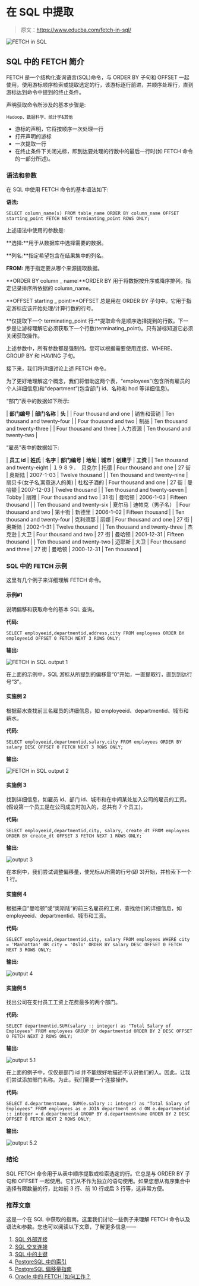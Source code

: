 # 在 SQL 中提取

> 原文：<https://www.educba.com/fetch-in-sql/>

![FETCH in SQL](img/d19798d5d8540e8d5f315285f07e3fa5.png)



## SQL 中的 FETCH 简介

FETCH 是一个结构化查询语言(SQL)命令，与 ORDER BY 子句和 OFFSET 一起使用，使用游标顺序检索或提取选定的行，该游标逐行前进，并顺序处理行，直到游标达到命令中提到的终止条件。

声明获取命令所涉及的基本步骤是:

<small>Hadoop、数据科学、统计学&其他</small>

*   游标的声明，它将按顺序一次处理一行
*   打开声明的游标
*   一次提取一行
*   在终止条件下关闭光标，即到达要处理的行数中的最后一行时(如 FETCH 命令的一部分所述)。

### 语法和参数

在 SQL 中使用 FETCH 命令的基本语法如下:

**语法:**

`SELECT column_name(s)
FROM table_name
ORDER BY column_name
OFFSET starting_point
FETCH NEXT terminating_point ROWS ONLY;`

上述语法中使用的参数是:

**选择:**用于从数据库中选择需要的数据。

**列名:**指定希望包含在结果集中的列名。

**FROM:** 用于指定要从哪个来源提取数据。

**ORDER BY column _ name:**ORDER BY 用于将数据按升序或降序排列。指定记录排序所依据的 column_name。

**OFFSET starting _ point:**OFFSET 总是用在 ORDER BY 子句中。它用于指定游标应该开始处理/计算行数的行号。

**仅提取下一个 terminating_point 行:**提取命令是顺序选择提到的行数。下一步是让游标理解它必须获取下一个行数(terminating_point)。只有游标知道它必须关闭获取操作。

上述参数中，所有参数都是强制的。您可以根据需要使用连接、WHERE、GROUP BY 和 HAVING 子句。

接下来，我们将详细讨论上述 FETCH 命令。

为了更好地理解这个概念，我们将借助这两个表，“employees”(包含所有雇员的个人详细信息)和“department”(包含部门 id、名称和 hod 等详细信息)。

“部门”表中的数据如下所示:

| **部门编号** | **部门名称** | **头** |
| Four thousand and one | 销售和营销 | Ten thousand and twenty-four |
| Four thousand and two | 制品 | Ten thousand and twenty-three |
| Four thousand and three | 人力资源 | Ten thousand and twenty-two |

“雇员”表中的数据如下:

| **员工 id** | **姓氏** | **名字** | **部门编号** | **地址** | **城市** | **创建于** | **工资** |
| Ten thousand and twenty-eight | １９８９．　贝克尔 | 托德 | Four thousand and one | 27 街 | 奥斯陆 | 2007-1-03 | Twelve thousand |
| Ten thousand and twenty-nine | 丽贝卡(女子名ˌ寓意迷人的美) | 杜松子酒的 | Four thousand and one | 27 街 | 曼哈顿 | 2007-12-03 | Twelve thousand |
| Ten thousand and twenty-seven | Tobby | 丽雅 | Four thousand and two | 31 街 | 曼哈顿 | 2006-1-03 | Fifteen thousand |
| Ten thousand and twenty-six | 夏尔马 | 迪帕克（男子名） | Four thousand and two | 第十街 | 新德里 | 2006-1-02 | Fifteen thousand |
| Ten thousand and twenty-four | 克利须那 | 丽娜 | Four thousand and one | 27 街 | 奥斯陆 | 2002-1-31 | Twelve thousand |
| Ten thousand and twenty-three | 杰克逊 | 大卫 | Four thousand and two | 27 街 | 曼哈顿 | 2001-12-31 | Fifteen thousand |
| Ten thousand and twenty-two | 迈耶斯 | 大卫 | Four thousand and three | 27 街 | 曼哈顿 | 2000-12-31 | Ten thousand |

### SQL 中的 FETCH 示例

这里有几个例子来详细理解 FETCH 命令。

#### 示例#1

说明偏移和获取命令的基本 SQL 查询。

**代码:**

`SELECT employeeid,departmentid,address,city
FROM employees
ORDER BY employeeid
OFFSET 0
FETCH NEXT 3 ROWS ONLY;`

**输出:**

![FETCH in SQL output 1](img/a3c6e26a4a36dfa2ca22e8eaadf35164.png)



在上面的示例中，SQL 游标从所提到的偏移量“0”开始，一直提取行，直到到达行号“3”。

#### 实施例 2

根据薪水查找前三名雇员的详细信息，如 employeeid、departmentid、城市和薪水。

**代码:**

`SELECT employeeid,departmentid,salary,city
FROM employees
ORDER BY salary DESC
OFFSET 0
FETCH NEXT 3 ROWS ONLY;`

**输出:**

![FETCH in SQL output 2](img/8a457a40eab5a50fcdc025ddede6178e.png)



#### 实施例 3

找到详细信息，如雇员 id、部门 id、城市和在中间某处加入公司的雇员的工资。(假设第一个员工是在公司成立时加入的，总共有 7 个员工)。

**代码:**

`SELECT employeeid,departmentid,city, salary, create_dt
FROM employees
ORDER BY create_dt
OFFSET 3
FETCH NEXT 1 ROWS ONLY;`

**输出:**

![output 3](img/c7ccb08bb0128e21c54d7e0480b2d24b.png)



在本例中，我们尝试调整偏移量，使光标从所需的行号(即 3)开始，并检索下一个 1 行。

#### 实施例 4

根据来自“曼哈顿”或“奥斯陆”的前三名雇员的工资，查找他们的详细信息，如 employeeid、departmentid、城市和工资。

**代码:**

`SELECT employeeid,departmentid,city, salary
FROM employees
WHERE city = 'Manhattan' OR city = 'Oslo'
ORDER BY salary DESC
OFFSET 0
FETCH NEXT 3 ROWS ONLY;`

**输出:**

![output 4](img/c58747669e30e4ccc1f6bc26401897f3.png)



#### 实施例 5

找出公司在支付员工工资上花费最多的两个部门。

**代码:**

`SELECT departmentid,SUM(salary :: integer) as "Total Salary of Employees"
FROM employees
GROUP BY departmentid
ORDER BY 2 DESC
OFFSET 0
FETCH NEXT 2 ROWS ONLY;`

**输出:**

![output 5.1](img/e2c487f3d6a6c88dcc6303a73762282b.png)



在上面的例子中，仅仅是部门 id 并不能很好地描述不认识他们的人。因此，让我们尝试添加部门名称。为此，我们需要一个连接操作。

**代码:**

`SELECT d.departmentname,
SUM(e.salary :: integer) as "Total Salary of Employees"
FROM employees as e JOIN department as d
ON e.departmentid :: integer = d.departmentid
GROUP BY d.departmentname
ORDER BY 2 DESC
OFFSET 0
FETCH NEXT 2 ROWS ONLY;`

**输出:**

![output 5.2](img/e59833dbdc09a89fe3326384b8d75b23.png)



### 结论

SQL FETCH 命令用于从表中顺序提取或检索选定的行。它总是与 ORDER BY 子句和 OFFSET 一起使用。它们从不作为独立的语句使用。如果您想从有序集合中选择有限数量的行，比如前 3 行、前 10 行或后 3 行等，这非常方便。

### 推荐文章

这是一个在 SQL 中获取的指南。这里我们讨论一些例子来理解 FETCH 命令以及语法和参数。您也可以阅读以下文章，了解更多信息——

1.  [SQL 外部连接](https://www.educba.com/sql-outer-join/)
2.  [SQL 交叉连接](https://www.educba.com/sql-cross-join/)
3.  [SQL 中的主键](https://www.educba.com/primary-key-in-sql/)
4.  [PostgreSQL 中的索引](https://www.educba.com/indexes-in-postgresql/)
5.  [PostgreSQL 偏移量指南](https://www.educba.com/postgresql-offset/)
6.  [Oracle 中的 FETCH |如何工作？](https://www.educba.com/fetch-in-oracle/)





